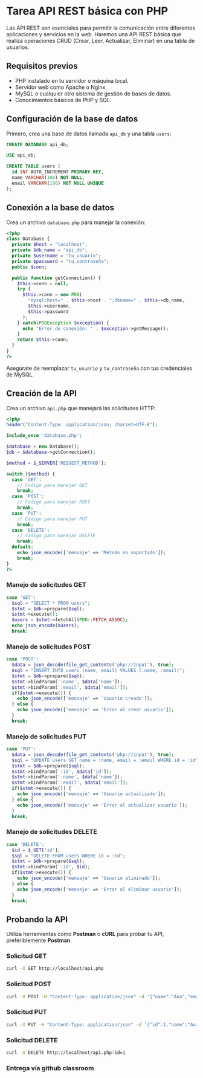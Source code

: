 # Tarea API REST básica con PHP

Las API REST son esenciales para permitir la comunicación entre diferentes aplicaciones y servicios en la web. Haremos una API REST básica que realiza operaciones CRUD (Crear, Leer, Actualizar, Eliminar) en una tabla de usuarios.

## Requisitos previos

- PHP instalado en tu servidor o máquina local.
- Servidor web como Apache o Nginx.
- MySQL o cualquier otro sistema de gestión de bases de datos.
- Conocimientos básicos de PHP y SQL.

## Configuración de la base de datos

Primero, crea una base de datos llamada `api_db` y una tabla `users`:

```sql
CREATE DATABASE api_db;

USE api_db;

CREATE TABLE users (
  id INT AUTO_INCREMENT PRIMARY KEY,
  name VARCHAR(100) NOT NULL,
  email VARCHAR(100) NOT NULL UNIQUE
);
```

## Conexión a la base de datos

Crea un archivo `database.php` para manejar la conexión:

```php
<?php
class Database {
  private $host = "localhost";
  private $db_name = "api_db";
  private $username = "tu_usuario";
  private $password = "tu_contraseña";
  public $conn;

  public function getConnection() {
    $this->conn = null;
    try {
      $this->conn = new PDO(
        "mysql:host=" . $this->host . ";dbname=" . $this->db_name,
        $this->username,
        $this->password
      );
    } catch(PDOException $exception) {
      echo "Error de conexión: " . $exception->getMessage();
    }
    return $this->conn;
  }
}
?>
```

Asegúrate de reemplazar `tu_usuario` y `tu_contraseña` con tus credenciales de MySQL.

## Creación de la API

Crea un archivo `api.php` que manejará las solicitudes HTTP:

```php
<?php
header("Content-Type: application/json; charset=UTF-8");

include_once 'database.php';

$database = new Database();
$db = $database->getConnection();

$method = $_SERVER['REQUEST_METHOD'];

switch ($method) {
  case 'GET':
    // Código para manejar GET
    break;
  case 'POST':
    // Código para manejar POST
    break;
  case 'PUT':
    // Código para manejar PUT
    break;
  case 'DELETE':
    // Código para manejar DELETE
    break;
  default:
    echo json_encode(['mensaje' => 'Método no soportado']);
    break;
}
?>
```

### Manejo de solicitudes GET

```php
case 'GET':
  $sql = "SELECT * FROM users";
  $stmt = $db->prepare($sql);
  $stmt->execute();
  $users = $stmt->fetchAll(PDO::FETCH_ASSOC);
  echo json_encode($users);
  break;
```

### Manejo de solicitudes POST

```php
case 'POST':
  $data = json_decode(file_get_contents('php://input'), true);
  $sql = "INSERT INTO users (name, email) VALUES (:name, :email)";
  $stmt = $db->prepare($sql);
  $stmt->bindParam(':name', $data['name']);
  $stmt->bindParam(':email', $data['email']);
  if($stmt->execute()) {
    echo json_encode(['mensaje' => 'Usuario creado']);
  } else {
    echo json_encode(['mensaje' => 'Error al crear usuario']);
  }
  break;
```

### Manejo de solicitudes PUT

```php
case 'PUT':
  $data = json_decode(file_get_contents('php://input'), true);
  $sql = "UPDATE users SET name = :name, email = :email WHERE id = :id";
  $stmt = $db->prepare($sql);
  $stmt->bindParam(':id', $data['id']);
  $stmt->bindParam(':name', $data['name']);
  $stmt->bindParam(':email', $data['email']);
  if($stmt->execute()) {
    echo json_encode(['mensaje' => 'Usuario actualizado']);
  } else {
    echo json_encode(['mensaje' => 'Error al actualizar usuario']);
  }
  break;
```

### Manejo de solicitudes DELETE

```php
case 'DELETE':
  $id = $_GET['id'];
  $sql = "DELETE FROM users WHERE id = :id";
  $stmt = $db->prepare($sql);
  $stmt->bindParam(':id', $id);
  if($stmt->execute()) {
    echo json_encode(['mensaje' => 'Usuario eliminado']);
  } else {
    echo json_encode(['mensaje' => 'Error al eliminar usuario']);
  }
  break;
```

## Probando la API

Utiliza herramientas como **Postman** o **cURL** para probar tu API, preferiblemente **Postman**.

### Solicitud GET

```bash
curl -X GET http://localhost/api.php
```

### Solicitud POST

```bash
curl -X POST -H "Content-Type: application/json" -d '{"name":"Ana","email":"ana@example.com"}' http://localhost/api.php
```

### Solicitud PUT

```bash
curl -X PUT -H "Content-Type: application/json" -d '{"id":1,"name":"Ana Pérez","email":"anap@example.com"}' http://localhost/api.php
```

### Solicitud DELETE

```bash
curl -X DELETE http://localhost/api.php?id=1
```
### Entrega vía github classroom
